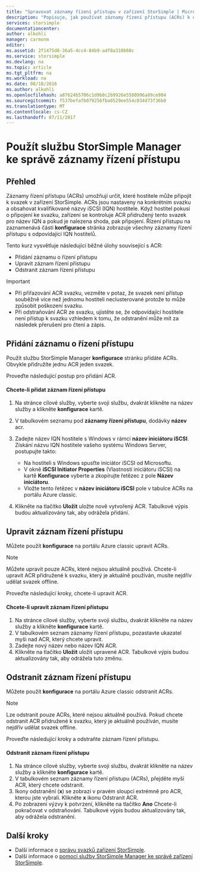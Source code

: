 ```yaml
---
title: "Spravovat záznamy řízení přístupu v zařízení StorSimple | Microsoft Docs"
description: "Popisuje, jak používat záznamy řízení přístupu (ACRs) k určení, které hostitele může připojit k svazek v zařízení StorSimple."
services: storsimple
documentationcenter: 
author: alkohli
manager: carmonm
editor: 
ms.assetid: 2f1475d8-36a5-4cc4-84b9-adf8a310b60c
ms.service: storsimple
ms.devlang: na
ms.topic: article
ms.tgt_pltfrm: na
ms.workload: na
ms.date: 08/18/2016
ms.author: alkohli
ms.openlocfilehash: a87624b5706c1d9b8c2b9926e5580996a89ce984
ms.sourcegitcommit: f537befafb079256fba0529ee554c034d73f36b0
ms.translationtype: MT
ms.contentlocale: cs-CZ
ms.lasthandoff: 07/11/2017
---
```

# <a name="use-the-storsimple-manager-service-to-manage-access-control-records"></a>Použít službu StorSimple Manager ke správě záznamy řízení přístupu
## <a name="overview"></a>Přehled
Záznamy řízení přístupu (ACRs) umožňují určit, které hostitele může připojit k svazek v zařízení StorSimple. ACRs jsou nastaveny na konkrétním svazku a obsahovat kvalifikované názvy iSCSI (IQN) hostitele. Když hostitel pokusí o připojení ke svazku, zařízení se kontroluje ACR přidružený tento svazek pro název IQN a pokud je nalezena shoda, pak připojení. Řízení přístupu na zaznamenává části **konfigurace** stránka zobrazuje všechny záznamy řízení přístupu s odpovídající IQN hostitelů.

Tento kurz vysvětluje následující běžné úlohy související s ACR:

* Přidání záznamu o řízení přístupu 
* Upravit záznam řízení přístupu 
* Odstranit záznam řízení přístupu 

> [!IMPORTANT]
> * Při přiřazování ACR svazku, vezměte v potaz, že svazek není přístup souběžně více než jednomu hostiteli neclusterované protože to může způsobit poškození svazku. 
> * Při odstraňování ACR ze svazku, ujistěte se, že odpovídající hostitele není přístup k svazku vzhledem k tomu, že odstranění může mít za následek přerušení pro čtení a zápis.
> 
> 

## <a name="add-an-access-control-record"></a>Přidání záznamu o řízení přístupu
Použít službu StorSimple Manager **konfigurace** stránku přidáte ACRs. Obvykle přidružíte jednu ACR jeden svazek.

Proveďte následující postup pro přidání ACR.

#### <a name="to-add-an-access-control-record"></a>Chcete-li přidat záznam řízení přístupu
1. Na stránce cílové služby, vyberte svoji službu, dvakrát klikněte na název služby a klikněte **konfigurace** kartě.
2. V tabulkovém seznamu pod **záznamy řízení přístupu**, dodávky **název** acr.
3. Zadejte název IQN hostitele s Windows v rámci **název iniciátoru iSCSI**. Získání názvu IQN hostitele vašeho systému Windows Server, postupujte takto:
   
   * Na hostiteli s Windows spusťte iniciátor iSCSI od Microsoftu.
   * V okně **iSCSI Initiator Properties** (Vlastnosti iniciátoru iSCSI) na kartě **Konfigurace** vyberte a zkopírujte řetězec z pole **Název iniciátoru**.
   * Vložte tento řetězec v **název iniciátoru iSCSI** pole v tabulce ACRs na portálu Azure classic.
4. Klikněte na tlačítko **Uložit** uložte nově vytvořený ACR. Tabulkové výpis budou aktualizovány tak, aby odrážela přidání.

## <a name="edit-an-access-control-record"></a>Upravit záznam řízení přístupu
Můžete použít **konfigurace** na portálu Azure classic upravit ACRs. 

> [!NOTE]
> Můžete upravit pouze ACRs, které nejsou aktuálně používá. Chcete-li upravit ACR přidružené k svazku, který je aktuálně používán, musíte nejdřív udělat svazek offline.
> 
> 

Proveďte následující kroky, chcete-li upravit ACR.

#### <a name="to-edit-an-access-control-record"></a>Chcete-li upravit záznam řízení přístupu
1. Na stránce cílové služby, vyberte svoji službu, dvakrát klikněte na název služby a klikněte **konfigurace** kartě.
2. V tabulkovém seznam záznamy řízení přístupu, pozastavte ukazatel myši nad ACR, který chcete upravit.
3. Zadejte nový název nebo název IQN ACR.
4. Klikněte na tlačítko **Uložit** uložit upravené ACR. Tabulkové výpis budou aktualizovány tak, aby odrážela tuto změnu.

## <a name="delete-an-access-control-record"></a>Odstranit záznam řízení přístupu
Můžete použít **konfigurace** na portálu Azure classic odstranit ACRs. 

> [!NOTE]
> Lze odstranit pouze ACRs, které nejsou aktuálně používá. Pokud chcete odstranit ACR přidružené k svazku, který je aktuálně používán, musíte nejdřív udělat svazek offline.
> 
> 

Proveďte následující kroky a odstraňte záznam řízení přístupu.

#### <a name="to-delete-an-access-control-record"></a>Odstranit záznam řízení přístupu
1. Na stránce cílové služby, vyberte svoji službu, dvakrát klikněte na název služby a klikněte **konfigurace** kartě.
2. V tabulkovém seznam záznamy řízení přístupu (ACRs), přejděte myší ACR, který chcete odstranit.
3. Ikony odstranění (**x**) se zobrazí v pravém sloupci extrémně pro ACR, kterou jste vybrali. Klikněte **x** ikonu Odstranit ACR.
4. Po zobrazení výzvy k potvrzení, klikněte na tlačítko **Ano** Chcete-li pokračovat v odstraňování. Tabulkové výpis budou aktualizovány tak, aby odrážela odstranění.

## <a name="next-steps"></a>Další kroky
* Další informace o [správu svazků zařízení StorSimple](storsimple-manage-volumes.md).
* Další informace o [pomocí služby StorSimple Manager ke správě zařízení StorSimple](storsimple-manager-service-administration.md).

